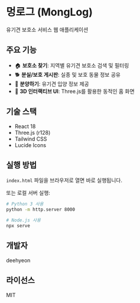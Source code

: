 # 멍로그 (MongLog)

유기견 보호소 서비스 웹 애플리케이션

## 주요 기능

- 🏠 **보호소 찾기**: 지역별 유기견 보호소 검색 및 필터링
- 🐕 **분실/보호 게시판**: 실종 및 보호 동물 정보 공유
- 💝 **분양하기**: 유기견 입양 정보 제공
- 🎨 **3D 인터랙티브 UI**: Three.js를 활용한 동적인 홈 화면

## 기술 스택

- React 18
- Three.js (r128)
- Tailwind CSS
- Lucide Icons

## 실행 방법

`index.html` 파일을 브라우저로 열면 바로 실행됩니다.

또는 로컬 서버 실행:
```bash
# Python 3 사용
python -m http.server 8000

# Node.js 사용
npx serve
```

## 개발자

deehyeon

## 라이선스

MIT
